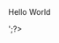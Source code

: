 <html>
	<head> <title> Hello world </title> </head>
	<body>
		<?php echo '<p>Hello World</p>';?>
	</body>
</html>
